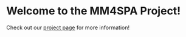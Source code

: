 Welcome to the MM4SPA Project!
==============================


Check out our [project page](https://mm4spa.github.io/project/) for more information!
